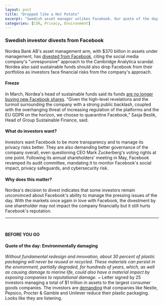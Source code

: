 ```yaml
---
layout: post
title: "Dropped like a Hot Potato"
excerpt: "Swedish asset manager unlikes Facebook. Our quote of the day is from investors demanding reduced plastic use."
categories: [CSR, Privacy, Environment]
---
```


### Swedish investor divests from Facebook

Nordea Bank AB's asset management arm, with $370 billion in assets under management, has <a href="https://www.bloomberg.com/news/articles/2018-06-21/facebook-should-be-dumped-by-all-sustainable-funds-nordea-says" target="_blank">divested from Facebook</a>, citing the social media company's "unresponsive" approach to the Cambridge Analytica scandal. Nordea also said sustainable funds should also drop Facebook from their portfolios as investors face financial risks from the company's approach.

#### Freeze

In March, Nordea's head of sustainable funds said its funds <a href="https://www.reuters.com/article/us-nordea-sustainability-facebook/nordea-says-its-sustainable-funds-wont-buy-more-facebook-stock-idUSKBN1GX140" target="_blank">are no longer buying new Facebook shares</a>. “Given the high-level revelations and the turmoil surrounding the company with a strong public backlash, coupled with the overhanging threat of increasing regulation of the platforms and the EU GDPR on the horizon, we choose to quarantine Facebook,” Sasja Beslik, Head of Group Sustainable Finance, said.

#### What do investors want?

Investors want Facebook to be more transparency and to manage its privacy risks better. They are also demanding better governance of the company overall, even questioning CEO Mark Zuckerberg's voting rights at one point. Following its annual shareholders' meeting in May, Facebook revamped its audit committee, mandating it to  monitor Facebook's social impact, privacy safeguards, and cybersecurity risk.

#### Why does this matter?

Nordea's decision to divest indicates that some investors remain unconvinced about Facebook's ability to manage the pressing issues of the day. With the markets once again in love with Facebook, the divestment by one shareholder may not impact the company financially but it still hurts Facebook's reputation.

* * *
<br />

**BEFORE YOU GO**

#### **Quote of the day: Environmentally damaging**

<i>Without fundamental redesign and innovation, about 30 percent of plastic packaging will never be reused or recycled. These materials can persist in the environment, partially degraded, for hundreds of years, which, as well as causing damage to marine life, could also have a material impact by exposing companies to reputational damage.</i> ~ Letter signed by 25 investors managing a total of $1 trillion in assets to the largest consumer goods companies. The investors are <a href="https://www.bloomberg.com/news/articles/2018-06-21/investors-demand-nestle-pepsi-and-others-cut-plastic-packaging" target="_blank">demanding</a> that companies like Nestle, Pepsico, Procter & Gamble and Unilever reduce their plastic packaging. Looks like they are listening.  
